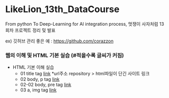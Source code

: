 # LikeLion_13th_DataCourse
From python To Deep-Learning for AI integration process, 멋쟁이 사자처럼 13회차 프로젝트 정리 및 발표

ex) 깃허브 관리 좋은 예 : https://github.com/corazzon

### 웹의 이해 및 HTML 기본 실습 (#적을수록 글씨가 커짐)
* HTML 기본 이해 실습 
  * 01 title tag [link](https://github.com/jinubot07/LikeLion_13th_DataCourse/blob/main/web_html/01_html_title.html) *url주소 repository > html파일이 단긴 사이트 링크
  * 02 body, p tag [link](https://github.com/jinubot07/LikeLion_13th_DataCourse/blob/main/web_html/02_html_body.html)
  * 02-02 body, pre tag [link](https://github.com/jinubot07/LikeLion_13th_DataCourse/blob/main/web_html/02_html_body_pre.html)
  * 03 a, img tag [link](https://github.com/jinubot07/LikeLion_13th_DataCourse/blob/main/web_html/03_html_link_img.html)
